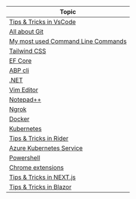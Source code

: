 | Topic                                                                                          |
|------------------------------------------------------------------------------------------------|
| [Tips & Tricks in VsCode](Documents/VsCode.md)                                                 |
| [All about Git](Documents/Git.md)                                                              |
| [My most used Command Line Commands](Documents/TopTenCommandLineCommands.md)                   |
| [Tailwind CSS](Documents/TailaindCss.md)                   |
| [EF Core](Documents/EntityFrameworkCore.md)                                                    |
| [ABP cli](Documents/ABPcli.md)                                                                 |
| [.NET](Documents/DotNet.md)                                                                    |
| [Vim Editor](Documents/VimEditor.md)                                                           |
| [Notepad++](Documents/NotepadPlusPlus.md)                                                      |  
| [Ngrok](Documents/Ngrok.md)                                                                    |  
| [Docker](Documents/Docker.md)                                                                  |
| [Kubernetes](Documents/Kubernetes.md)                                                          |
| [Tips & Tricks in  Rider](Documents/Rider.md)                                                  |
| [Azure Kubernetes Service](Documents/AKS.md)                                                   |
| [Powershell](Documents/PowerShell.md)                                                          |
| [Chrome extensions](Documents/ChromeExtensions.md)                                             |
| [Tips & Tricks in NEXT.js](Documents/NextJs.md)                                                |
| [Tips & Tricks in Blazor](Documents/Blazor.md)                                                 |
